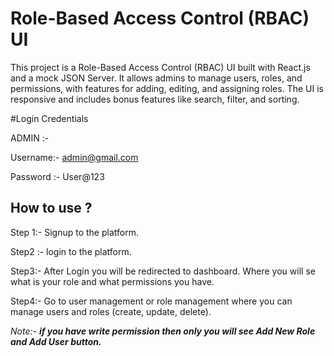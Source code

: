 # Role-Based Access Control (RBAC) UI

This project is a Role-Based Access Control (RBAC) UI built with React.js and a mock JSON Server. It allows admins to manage users, roles, and permissions, with features for adding, editing, and assigning roles. The UI is responsive and includes bonus features like search, filter, and sorting.


#Login Credentials 

ADMIN  :- 

Username:- admin@gmail.com

Password :- User@123



## How to use ?

Step 1:- Signup to the platform.

Step2 :- login to the platform.

Step3:- After Login you will be redirected to dashboard. Where you will se what is your role and what permissions you have.

Step4:- Go to user management or role management where you can manage users and roles (create, update, delete). 


_Note:- **if you have write permission then only you will see Add New Role and Add User button.**_









